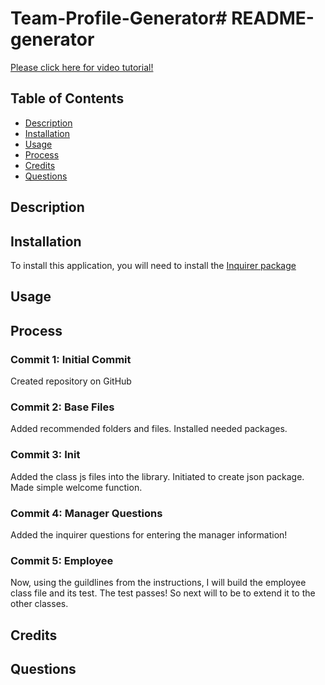 # Team-Profile-Generator# README-generator

[Please click here for video tutorial!]()

## Table of Contents

* [Description](#description)
* [Installation](#installation)
* [Usage](#usage)
* [Process](#process)
* [Credits](#credits)
* [Questions](#questions)

## Description 

## Installation 

To install this application, you will need to install the [Inquirer package](https://www.npmjs.com/package/inquirer)

## Usage

## Process

### Commit 1: Initial Commit
Created repository on GitHub

### Commit 2: Base Files
Added recommended folders and files. Installed needed packages.

### Commit 3: Init
Added the class js files into the library. Initiated to create json package. Made simple welcome function. 

### Commit 4: Manager Questions
Added the inquirer questions for entering the manager information!

### Commit 5: Employee
Now, using the guildlines from the instructions, I will build the employee class file and its test. The test passes! So next will to be to extend it to the other classes. 

## Credits


## Questions
